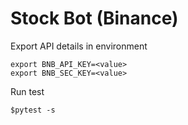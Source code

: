 # Stock Bot (Binance)

Export API details in environment

```
export BNB_API_KEY=<value>
export BNB_SEC_KEY=<value>
```

Run test

```
$pytest -s
```
